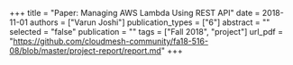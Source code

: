 +++
title = "Paper: Managing AWS Lambda Using REST API"
date = 2018-11-01
authors = ["Varun Joshi"]
publication_types = ["6"]
abstract = ""
selected = "false"
publication = ""
tags = ["Fall 2018", "project"]
url_pdf = "https://github.com/cloudmesh-community/fa18-516-08/blob/master/project-report/report.md"
+++

